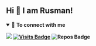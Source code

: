 ## Hi 👋 I am Rusman!

<details open>
<summary>🤝 <b>To connect with me<b></summary>

<p align = "center">

[<img src = "https://img.shields.io/badge/instagram-%23E4405F.svg?&style=for-the-badge&logo=instagram&logoColor=white">](https://www.instagram.com/rusman_toby/)
[![Visits Badge](https://badges.pufler.dev/visits/pr2tik1/pr2tik1?style=for-the-badge&color=blue)](https://github.com/RTechnoS/RTechnoS)
![Repos Badge](https://badges.pufler.dev/repos/pr2tik1?style=for-the-badge&color=red)

</p>

</details>

